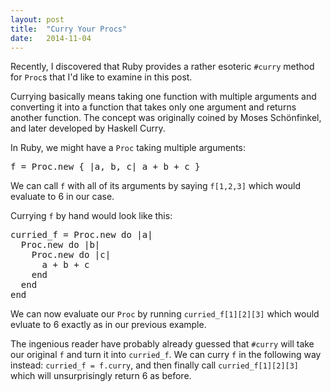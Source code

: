 ```yaml
---
layout: post
title:  "Curry Your Procs"
date:   2014-11-04
---
```


Recently, I discovered that Ruby provides a rather esoteric `#curry` method for
`Proc`s that I'd like to examine in this post.

Currying basically means taking one function with multiple arguments and
converting it into a function that takes only one argument and returns another
function. The concept was originally coined by Moses Schönfinkel, and later
developed by Haskell Curry.

In Ruby, we might have a `Proc` taking multiple arguments:

<pre class="prettyprint">
f = Proc.new { |a, b, c| a + b + c }
</pre>

We can call `f` with all of its arguments by saying `f[1,2,3]` which would
evaluate to 6 in our case.

Currying `f` by hand would look like this:

<pre class="prettyprint">
curried_f = Proc.new do |a|
  Proc.new do |b|
    Proc.new do |c|
      a + b + c
    end
  end
end
</pre>

We can now evaluate our `Proc` by running `curried_f[1][2][3]` which would
evluate to 6 exactly as in our previous example.

The ingenious reader have probably already guessed that `#curry` will take our
original `f` and turn it into `curried_f`. We can curry `f` in the following way
instead: `curried_f = f.curry`, and then finally call `curried_f[1][2][3]` which
will unsurprisingly return 6 as before.
